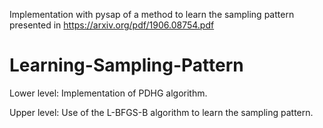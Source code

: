 Implementation with pysap of a method to learn the sampling pattern presented in https://arxiv.org/pdf/1906.08754.pdf

# Learning-Sampling-Pattern
Lower level: Implementation of PDHG algorithm.

Upper level: Use of the L-BFGS-B algorithm to learn the sampling pattern.
